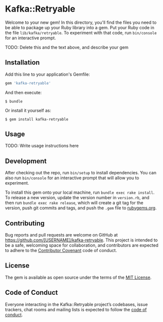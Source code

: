 # Kafka::Retryable

Welcome to your new gem! In this directory, you'll find the files you need to be able to package up your Ruby library into a gem. Put your Ruby code in the file `lib/kafka/retryable`. To experiment with that code, run `bin/console` for an interactive prompt.

TODO: Delete this and the text above, and describe your gem

## Installation

Add this line to your application's Gemfile:

```ruby
gem 'kafka-retryable'
```

And then execute:

    $ bundle

Or install it yourself as:

    $ gem install kafka-retryable

## Usage

TODO: Write usage instructions here

## Development

After checking out the repo, run `bin/setup` to install dependencies. You can also run `bin/console` for an interactive prompt that will allow you to experiment.

To install this gem onto your local machine, run `bundle exec rake install`. To release a new version, update the version number in `version.rb`, and then run `bundle exec rake release`, which will create a git tag for the version, push git commits and tags, and push the `.gem` file to [rubygems.org](https://rubygems.org).

## Contributing

Bug reports and pull requests are welcome on GitHub at https://github.com/[USERNAME]/kafka-retryable. This project is intended to be a safe, welcoming space for collaboration, and contributors are expected to adhere to the [Contributor Covenant](http://contributor-covenant.org) code of conduct.

## License

The gem is available as open source under the terms of the [MIT License](http://opensource.org/licenses/MIT).

## Code of Conduct

Everyone interacting in the Kafka::Retryable project’s codebases, issue trackers, chat rooms and mailing lists is expected to follow the [code of conduct](https://github.com/[USERNAME]/kafka-retryable/blob/master/CODE_OF_CONDUCT.md).
